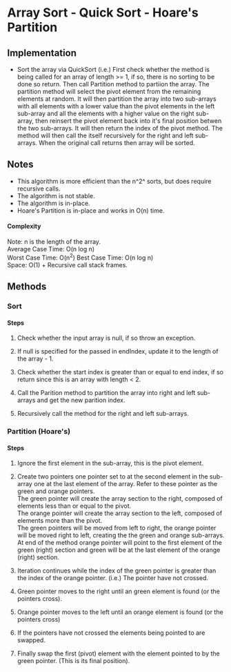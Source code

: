 # Array Sort - Quick Sort - Hoare's Partition

## Implementation
- Sort the array via QuickSort (i.e.) First check whether the method is being called for an array
of length >= 1, if so, there is no sorting to be done so return. Then call Partition method to partiion
 the array. The partition method will select the pivot element from
the remaining elements at random. It will then partition the array into two sub-arrays with all elements with
a lower value than the pivot elements in the left sub-array and all the elements with a higher value
 on the right sub-array, then reinsert the pivot element back into it's final position betwen the two
sub-arrays. It will then return the index of the pivot method. The method will then call the itself recursively
 for the right and left sub-arrays. When the original call returns then array will be sorted.

## Notes
- This algorithm is more efficient than the n^2^ sorts, but does require recursive calls.
- The algorithm is not stable.
- The algorithm is in-place.
- Hoare's Partition is in-place and works in O(n) time.

#### Complexity
Note: n is the length of the array.  
Average Case Time: O(n log n)  
Worst Case Time: O(n<sup>2</sup>)
Best Case Time:  O(n log n)  
Space: O(1) + Recursive call stack frames.

## Methods

### Sort

#### Steps

1. Check whether the input array is null, if so throw an exception.

2. If null is specified for the passed in endIndex, update it to the length of the array - 1.

3. Check whether the start index is greater than or equal to end index, if so return since this is an
array with length < 2. 

4. Call the Parition method to partition the array into right and left sub-arrays and get the new parition index.

5. Recursively call the method for the right and left sub-arrays.

### Partition (Hoare's)

#### Steps

1. Ignore the first element in the sub-array, this is the pivot element.

2. Create two pointers one pointer set to at the second element in the sub-array one at the last element of the array. Refer to these pointer as the green and orange pointers.  
The green pointer will create the array section to the right, composed of elements less than or equal to the pivot.  
The orange pointer will create the array section to the left, composed of elements more than the pivot.  
The green pointers will be moved from left to right, the orange pointer will be moved right to left, creating the the green and orange sub-arrays.
At end of the method orange pointer will point to the first element of the green (right) section and green will be at the last element of the orange (right) section.

3. Iteration continues while the index of the green pointer is greater than the index of the orange pointer. (i.e.) The pointer have not crossed.

4. Green pointer moves to the right until an green element is found (or the pointers cross).

5. Orange pointer moves to the left until an orange element is found (or the pointers cross)

6. If the pointers have not crossed the elements being pointed to are swapped.

7. Finally swap the first (pivot) element with the element pointed to by the green pointer. (This is its final position).
